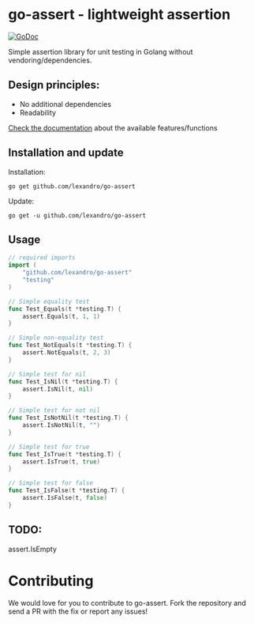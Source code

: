 # go-assert - lightweight assertion

[![GoDoc](https://godoc.org/github.com/lexandro/go-assert?status.svg)](https://godoc.org/github.com/lexandro/go-assert)

Simple assertion library for unit testing in Golang without vendoring/dependencies.

## Design principles:

 * No additional dependencies
 * Readability 

[Check the documentation](https://godoc.org/github.com/lexandro/go-assert) about the available features/functions

## Installation and update

Installation:

`go get github.com/lexandro/go-assert`

Update:

`go get -u github.com/lexandro/go-assert`

## Usage
```go
// required imports
import (
	"github.com/lexandro/go-assert"
	"testing"
)

// Simple equality test
func Test_Equals(t *testing.T) {
	assert.Equals(t, 1, 1)
}

// Simple non-equality test
func Test_NotEquals(t *testing.T) {
	assert.NotEquals(t, 2, 3)
}

// Simple test for nil
func Test_IsNil(t *testing.T) {
	assert.IsNil(t, nil)
}

// Simple test for not nil
func Test_IsNotNil(t *testing.T) {
	assert.IsNotNil(t, "")
}

// Simple test for true
func Test_IsTrue(t *testing.T) {
	assert.IsTrue(t, true)
}

// Simple test for false
func Test_IsFalse(t *testing.T) {
	assert.IsFalse(t, false)
}
```

## TODO:
assert.IsEmpty

# Contributing

We would love for you to contribute to go-assert. Fork the repository and send a PR with the fix or report any issues!
